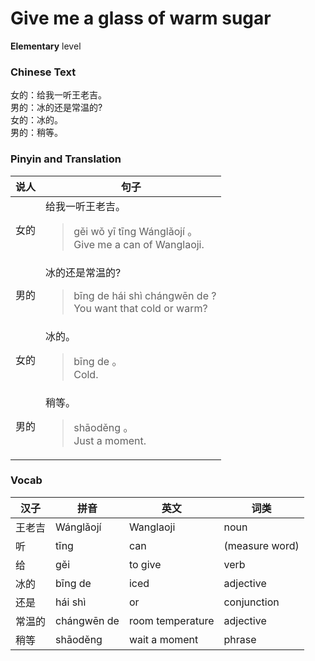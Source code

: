 # Give me a glass of warm sugar
**Elementary** level
### Chinese Text
女的：给我一听王老吉。<br />男的：冰的还是常温的?<br />女的：冰的。<br />男的：稍等。

### Pinyin and Translation
|说人|句子|
|----|----|
|女的|给我一听王老吉。<blockquote>gěi wǒ yī tīng Wánglǎojí 。<br />Give me a can of Wanglaoji.</blockquote>|
|男的|冰的还是常温的?<blockquote>bīng de hái shì chángwēn de ?<br />You want that cold or warm?</blockquote>|
|女的|冰的。<blockquote>bīng de 。<br />Cold.</blockquote>|
|男的|稍等。<blockquote>shāoděng 。<br />Just a moment.</blockquote>|
### Vocab
|汉子|拼音|英文|词类|
|----|----|----|----|
|王老吉|Wánglǎojí|Wanglaoji|noun|
|听|tīng|can|(measure word)|
|给|gěi|to give|verb|
|冰的|bīng de|iced|adjective|
|还是|hái shì|or|conjunction|
|常温的|chángwēn de|room temperature|adjective|
|稍等|shāoděng|wait a moment|phrase|